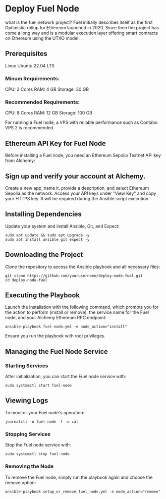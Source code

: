 # Deploy Fuel Node
what is the fuel network project? Fuel initially describes itself as the first Optimistic rollup for Ethereum launched in 2020. Since then the project has come a long way and is a modular execution layer offering smart contracts on Ethereum using the UTXO model.

## Prerequisites
Linux Ubuntu 22.04 LTS
### Minum Requirements:
CPU: 2 Cores
RAM: 4 GB
Storage: 30 GB

### Recommended Requirements:
CPU: 8 Cores
RAM: 12 GB
Storage: 100 GB

For running a Fuel node, a VPS with reliable performance such as Contabo VPS 2 is recommended.

## Ethereum API Key for Fuel Node
Before installing a Fuel node, you need an Ethereum Sepolia Testnet API key from Alchemy:

## Sign up and verify your account at Alchemy.
Create a new app, name it, provide a description, and select Ethereum Sepolia as the network.
Access your API keys under "View Key" and copy your HTTPS key. It will be required during the Ansible script execution.

## Installing Dependencies
Update your system and install Ansible, Git, and Expect:

```
sudo apt update && sudo apt upgrade -y
sudo apt install ansible git expect -y
```

##  Downloading the Project
Clone the repository to access the Ansible playbook and all necessary files:

```
git clone https://github.com/yourusername/deploy-node-fuel.git
cd deploy-node-fuel
```

##  Executing the Playbook
Launch the installation with the following command, which prompts you for the action to perform (install or remove), the service name for the Fuel node, and your Alchemy Ethereum RPC endpoint:

```
ansible-playbook fuel-node.yml -e node_action="install"
```
Ensure you run the playbook with root privileges.

##  Managing the Fuel Node Service

### Starting Services

After initialization, you can start the Fuel node service with:

```
sudo systemctl start fuel-node
```

## Viewing Logs
To monitor your Fuel node's operation:

```
journalctl -u fuel-node -f -o cat
```

### Stopping Services
Stop the Fuel node service with:

```
sudo systemctl stop fuel-node
```

### Removing the Node
To remove the Fuel node, simply run the playbook again and choose the remove option:

```
ansible-playbook setup_or_remove_fuel_node.yml -e node_action="remove"
```

